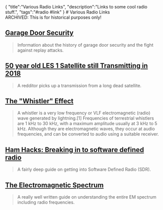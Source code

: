 <steelsky>
{
  "title":"Various Radio Links",
  "description":"Links to some cool radio stuff.",
  "tags":"#radio #link"
}
</steelsky>
# Various Radio Links

<div class="archive-msg">ARCHIVED: This is for historical purposes only!</div>

## [Garage Door Security](https://en.wikipedia.org/wiki/Garage_door_opener#Remote_control)
> Information about the history of garage door security and the fight against replay attacks. 

## [50 year old LES 1 Satellite still Transmitting in 2018](https://www.reddit.com/r/RTLSDR/comments/8oaar9/50_year_old_les_1_satellite_still_transmitting_in/)
> A redditor picks up a transmission from a long dead satellite. 

## [The "Whistler" Effect](https://en.wikipedia.org/wiki/Whistler_(radio))
> A whistler is a very low frequency or VLF electromagnetic (radio) wave generated by lightning.[1] Frequencies of terrestrial whistlers are 1 kHz to 30 kHz, with a maximum amplitude usually at 3 kHz to 5 kHz. Although they are electromagnetic waves, they occur at audio frequencies, and can be converted to audio using a suitable receiver.

## [Ham Hacks: Breaking in to software defined radio](https://labs.bishopfox.com/industry-blog/ham-hacks-breaking-into-software-defined-radio)
> A fairly deep guide on getting into Software Defined Radio (SDR). 


## [The Electromagnetic Spectrum](https://courses.lumenlearning.com/boundless-physics/chapter/the-electromagnetic-spectrum/)
> A really well written guide on understanding the entire EM spectrum including radio frequencies. 